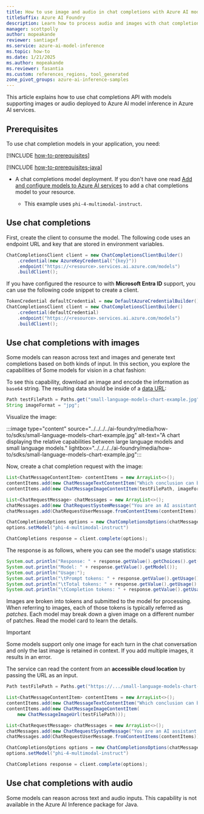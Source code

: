```yaml
---
title: How to use image and audio in chat completions with Azure AI model inference
titleSuffix: Azure AI Foundry
description: Learn how to process audio and images with chat completions models with Azure AI model inference
manager: scottpolly
author: mopeakande
reviewer: santiagxf
ms.service: azure-ai-model-inference
ms.topic: how-to
ms.date: 1/21/2025
ms.author: mopeakande
ms.reviewer: fasantia
ms.custom: references_regions, tool_generated
zone_pivot_groups: azure-ai-inference-samples
---
```


This article explains how to use chat completions API with models supporting images or audio deployed to Azure AI model inference in Azure AI services.

## Prerequisites

To use chat completion models in your application, you need:

[!INCLUDE [how-to-prerequisites](../how-to-prerequisites.md)]

[!INCLUDE [how-to-prerequisites-java](../how-to-prerequisites-java.md)]

* A chat completions model deployment. If you don't have one read [Add and configure models to Azure AI services](../../how-to/create-model-deployments.md) to add a chat completions model to your resource.

    * This example uses `phi-4-multimodal-instruct`.

## Use chat completions

First, create the client to consume the model. The following code uses an endpoint URL and key that are stored in environment variables.

```java
ChatCompletionsClient client = new ChatCompletionsClientBuilder()
    .credential(new AzureKeyCredential("{key}"))
    .endpoint("https://<resource>.services.ai.azure.com/models")
    .buildClient();
```

If you have configured the resource to with **Microsoft Entra ID** support, you can use the following code snippet to create a client.

```java
TokenCredential defaultCredential = new DefaultAzureCredentialBuilder().build();
ChatCompletionsClient client = new ChatCompletionsClientBuilder()
    .credential(defaultCredential)
    .endpoint("https://<resource>.services.ai.azure.com/models")
    .buildClient();
```

## Use chat completions with images

Some models can reason across text and images and generate text completions based on both kinds of input. In this section, you explore the capabilities of Some models for vision in a chat fashion:

To see this capability, download an image and encode the information as `base64` string. The resulting data should be inside of a [data URL](https://developer.mozilla.org/en-US/docs/Web/HTTP/Basics_of_HTTP/Data_URLs):

```java
Path testFilePath = Paths.get("small-language-models-chart-example.jpg");
String imageFormat = "jpg";
```

Visualize the image:

:::image type="content" source="../../../../ai-foundry/media/how-to/sdks/small-language-models-chart-example.jpg" alt-text="A chart displaying the relative capabilities between large language models and small language models." lightbox="../../../../ai-foundry/media/how-to/sdks/small-language-models-chart-example.jpg":::

Now, create a chat completion request with the image:

```java
List<ChatMessageContentItem> contentItems = new ArrayList<>();
contentItems.add(new ChatMessageTextContentItem("Which conclusion can be extracted from the following chart?"));
contentItems.add(new ChatMessageImageContentItem(testFilePath, imageFormat));

List<ChatRequestMessage> chatMessages = new ArrayList<>();
chatMessages.add(new ChatRequestSystemMessage("You are an AI assistant that helps people find information."));
chatMessages.add(ChatRequestUserMessage.fromContentItems(contentItems));

ChatCompletionsOptions options = new ChatCompletionsOptions(chatMessages);
options.setModel("phi-4-multimodal-instruct")

ChatCompletions response = client.complete(options);
```

The response is as follows, where you can see the model's usage statistics:

```java
System.out.println("Response: " + response.getValue().getChoices().get(0).getMessage().getContent());
System.out.println("Model: " + response.getValue().getModel());
System.out.println("Usage:");
System.out.println("\tPrompt tokens: " + response.getValue().getUsage().getPromptTokens());
System.out.println("\tTotal tokens: " + response.getValue().getUsage().getTotalTokens());
System.out.println("\tCompletion tokens: " + response.getValue().getUsage().getCompletionTokens());
```

Images are broken into tokens and submitted to the model for processing. When referring to images, each of those tokens is typically referred as *patches*. Each model may break down a given image on a different number of patches. Read the model card to learn the details.

> [!IMPORTANT]
> Some models support only one image for each turn in the chat conversation and only the last image is retained in context. If you add multiple images, it results in an error.

The service can read the content from an **accessible cloud location** by passing the URL as an input.

```java
Path testFilePath = Paths.get("https://.../small-language-models-chart-example.jpg");

List<ChatMessageContentItem> contentItems = new ArrayList<>();
contentItems.add(new ChatMessageTextContentItem("Which conclusion can be extracted from the following chart?"));
contentItems.add(new ChatMessageImageContentItem(
    new ChatMessageImageUrl(testFilePath)));

List<ChatRequestMessage> chatMessages = new ArrayList<>();
chatMessages.add(new ChatRequestSystemMessage("You are an AI assistant that helps people find information."));
chatMessages.add(ChatRequestUserMessage.fromContentItems(contentItems));

ChatCompletionsOptions options = new ChatCompletionsOptions(chatMessages);
options.setModel("phi-4-multimodal-instruct")

ChatCompletions response = client.complete(options);
```

## Use chat completions with audio

Some models can reason across text and audio inputs. This capability is not available in the Azure AI Inference package for Java.
